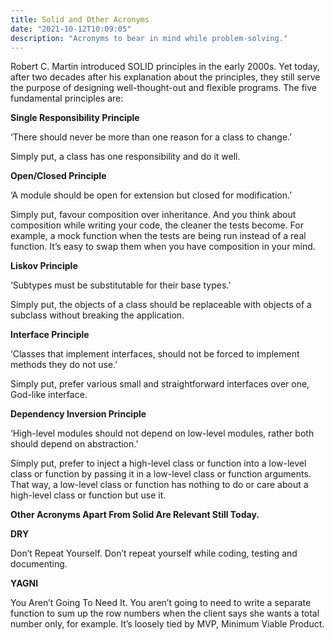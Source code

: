 ```yaml
---
title: Solid and Other Acronyms
date: "2021-10-12T10:09:05"
description: "Acronyms to bear in mind while problem-solving."
---
```


Robert C. Martin introduced SOLID principles in the early 2000s. Yet today, after two decades after his explanation about the principles, they still serve the purpose of designing well-thought-out and flexible programs. The five fundamental principles are:

**Single Responsibility Principle**

‘There should never be more than one reason for a class to change.’

Simply put, a class has one responsibility and do it well.

**Open/Closed Principle**

‘A module should be open for extension but closed for modification.’

Simply put, favour composition over inheritance. And you think about composition while writing your code, the cleaner the tests become. For example, a mock function when the tests are being run instead of a real function. It’s easy to swap them when you have composition in your mind.

**Liskov Principle**

‘Subtypes must be substitutable for their base types.’

Simply put, the objects of a class should be replaceable with objects of a subclass without breaking the application.

**Interface Principle**

‘Classes that implement interfaces, should not be forced to implement methods they do not use.’

Simply put, prefer various small and straightforward interfaces over one, God-like interface.

**Dependency Inversion Principle**

‘High-level modules should not depend on low-level modules, rather both should depend on abstraction.’

Simply put, prefer to inject a high-level class or function into a low-level class or function by passing it in a low-level class or function arguments. That way, a low-level class or function has nothing to do or care about a high-level class or function but use it.

**Other Acronyms Apart From Solid Are Relevant Still Today.**

**DRY**

Don’t Repeat Yourself. Don’t repeat yourself while coding, testing and documenting.

**YAGNI**

You Aren’t Going To Need It. You aren’t going to need to write a separate function to sum up the row numbers when the client says she wants a total number only, for example. It’s loosely tied by MVP, Minimum Viable Product.